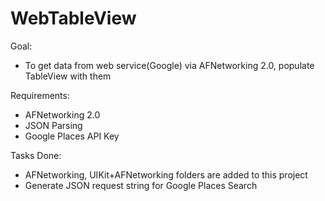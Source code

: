 WebTableView
============

Goal:
- To get data from web service(Google) via AFNetworking 2.0, populate TableView with them

Requirements:
- AFNetworking 2.0
- JSON Parsing
- Google Places API Key

Tasks Done:
- AFNetworking, UIKit+AFNetworking folders are added to this project
- Generate JSON request string for Google Places Search
